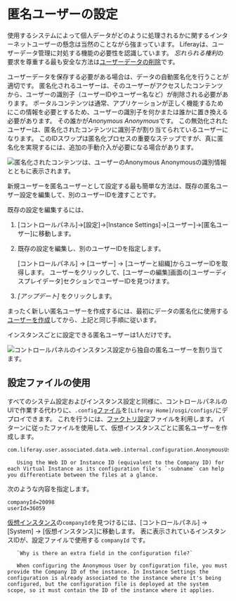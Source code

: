 # 匿名ユーザーの設定

使用するシステムによって個人データがどのように処理されるかに関するインターネットユーザーの懸念は当然のことながら強まっています。 Liferayは、ユーザーデータ管理に対処する機能の必要性を認識しています。 *忘れられる権利*の要求を尊重する最も安全な方法は[ユーザーデータの削除](./sanitizing-user-data.md#the-personal-data-erasure-screen)です。

ユーザーデータを保存する必要がある場合は、データの自動匿名化を行うことが 適切です。 匿名化されるユーザーは、そのユーザーがアクセスしたコンテンツから、ユーザーの識別子（ユーザーIDやユーザー名など）が削除される必要があります。 ポータルコンテンツは通常、アプリケーションが正しく機能するためにこの情報を必要とするため、ユーザーの識別子を何かまたは誰かに置き換える必要があります。 その誰かが*Anonymous Anonymous*です。 この無効化されたユーザーは、匿名化されたコンテンツに識別子が割り当てられているユーザーになります。 このIDスワップは匿名化プロセスの重要なステップですが、真に匿名化を実現するには、追加の手動介入が必要になる場合があります。

![匿名化されたコンテンツは、ユーザーのAnonymous Anonymousの識別情報とともに表示されます。](./configuring-the-anonymous-user/images/01.png)

新規ユーザーを匿名ユーザーとして設定する最も簡単な方法は、既存の匿名ユーザー設定を編集して、別のユーザーIDを渡すことです。

既存の設定を編集するには、

1.  [コントロールパネル]→[設定]→[Instance Settings]→[ユーザー]→[匿名ユーザー]に移動します。

2.  既存の設定を編集し、別のユーザーIDを指定します。

    [コントロールパネル] → [ユーザー] → [ユーザーと組織]からユーザーIDを取得します。 ユーザーをクリックして、[ユーザーの編集]画面の[ユーザーディスプレイデータ]セクションでユーザーIDを見つけます。

3.  *[アップデート]* をクリックします。

まったく新しい匿名ユーザーを作成するには、最初にデータの匿名化に使用する[ユーザーを作成](../users/adding-and-managing-users.md)してから、上記と同じ手順に従います。

インスタンスごとに設定できる匿名ユーザーは1人だけです。

![コントロールパネルのインスタンス設定から独自の匿名ユーザーを割り当てます。](./configuring-the-anonymous-user/images/02.png)

## 設定ファイルの使用

すべてのシステム設定およびインスタンス設定と同様に、コントロールパネルのUIで作業する代わりに、`.config`[ファイル](../../system-administration/configuring-liferay/configuration-files-and-factories/using-configuration-files.md)を`[Liferay Home]/osgi/configs/`にデプロイできます。 これを行うには、[ファクトリ設定](../../system-administration/configuring-liferay/configuration-files-and-factories/using-factory-configuration.md)ファイルを利用します。 パターンに従ったファイルを使用して、仮想インスタンスごとに匿名ユーザーを作成します。

``` bash
com.liferay.user.associated.data.web.internal.configuration.AnonymousUserConfiguration.scoped-[uniqueId].config
```

``` tip::
   Using the Web ID or Instance ID (equivalent to the Company ID) for each Virtual Instance as its configuration file's `-subname` can help you differentiate between the files at a glance.
```

次のような内容を指定します。

``` properties
companyId=20098
userId=36059
```

[仮想インスタンス](../../system-administration/configuring-liferay/virtual_instances.rst)の`companyId`を見つけるには、[コントロールパネル] → [System] → [仮想インスタンス]に移動します。 表に表示されているインスタンスIDが、設定ファイルで使用する `companyId` です。

``` note::
   `Why is there an extra field in the configuration file?`

   When configuring the Anonymous User by configuration file, you must provide the Company ID of the instance. In Instance Settings the configuration is already associated to the instance where it's being configured, but the configuration file is deployed at the system scope, so it must contain the ID of the instance where it applies.
```
